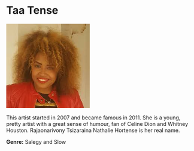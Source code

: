 # Taa Tense

![Taa tense](taa-tense.JPG)

This artist started in 2007 and became famous in 2011. She is a young, pretty artist with a great sense of humour, fan of Celine Dion and Whitney Houston. Rajaonarivony Tsizaraina Nathalie Hortense is her real name.

**Genre:** Salegy and Slow

